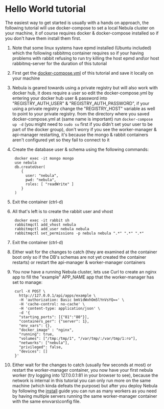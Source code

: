 # Hello World tutorial

The easiest way to get started is usually with a hands on approach, the following tutorial will use docker-compose to set a local Nebula cluster on your machine, it of course requires docker & docker-compose installed so if you don't have them install them first.

1. Note that some linux systems have epmd installed (Ubuntu included) which the following rabbitmq container requires so if your having problems with rabbit refusing to run try killing the host epmd and\or host rabbitmq-server for the duration of this tutorial
2. First get the [docker-compose.yml](https://github.com/nebula-orchestrator/docs/blob/master/examples/hello-world/docker-compose.yml) of this tutorial and save it locally on your machine
3. Nebula is geared towards using a private registry but will also work with docker hub, it does require a user so edit the docker-compose.yml by entering your docker hub user & password into "REGISTRY_AUTH_USER" & "REGISTRY_AUTH_PASSWORD", if your using a private registry change the "REGISTRY_HOST" variable as well to point to your private registry.
from the directory where you saved docker-compose.yml at (same name is important) run `docker-compose up -d` (you might need to `sudo su` first if you didn't set your user to be part of the docker group), don't worry if you see the worker-manager & api-manager restarting, it's because the mongo & rabbit containers aren't configured yet so they fail to connect to it
4. Create the database user & schema using the following commands:

        docker exec -it mongo mongo
        use nebula
        db.createUser(
           {
             user: "nebula",
             pwd: "nebula",
             roles: [ "readWrite" ]
           }
        )
        

5. Exit the container (ctrl-d)
6. All that's left is to create the rabbit user and vhost

        docker exec -it rabbit sh
        rabbitmqctl add_vhost nebula
        rabbitmqctl add_user nebula nebula
        rabbitmqctl set_permissions -p nebula nebula ".*" ".*" ".*"
        

7. Exit the container (ctrl-d)
8. Either wait for the changes to catch (they are examined at the container boot only so if the DB's schemas are not yet created the container restarts) or restart the api-manager & worker-manager containers
9. You now have a running Nebula cluster, lets use Curl to create an nginx app to fill the "example" APP_NAME app that the worker-manager has set to manage:

        curl -X POST \
          http://127.0.0.1/api/apps/example \
          -H 'authorization: Basic bmVidWxhOm5lYnVsYQ==' \
          -H 'cache-control: no-cache' \
          -H 'content-type: application/json' \
          -d '{
          "starting_ports": [{"81":"80"}],
          "containers_per": {"server": 1},
          "env_vars": {},
          "docker_image" : "nginx",
          "running": true,
          "volumes": ["/tmp:/tmp/1", "/var/tmp/:/var/tmp/1:ro"],
          "networks": ["nebula"],
          "privileged": false,
          "devices": []
        }'
        
10. Either wait for the changes to catch (usually few seconds at most) or restart the worker-manager container, you now have your first nebula worker (try logging into 127.0.0.1:81 in your browser to see), because the network is internal in this tutorial you can only run more on the same machine (which kinda defeats the purpose) but after you deploy Nebula by following the [install](install.md) guide you can run as many workers as you need by having multiple servers running the same worker-manager container with the same envvars\config file.